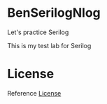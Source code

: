 # BenSerilogNlog

Let's practice Serilog

This is my test lab for Serilog

# License

Reference [License](/LICENSE)
